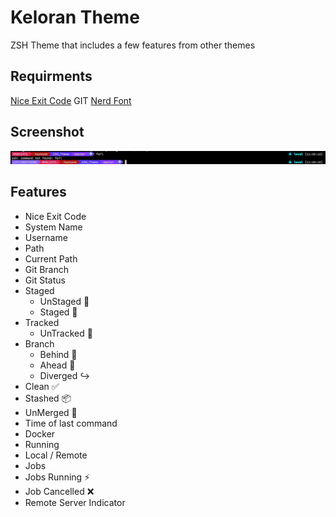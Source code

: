# Keloran Theme

ZSH Theme that includes a few features from other themes

## Requirments
[Nice Exit Code](https://github.com/bric3/nice-exit-code)
GIT
[Nerd Font](https://nerdfonts.com)

## Screenshot
![Screenshot](Screenshot.png)

## Features
- Nice Exit Code
- System Name
- Username
- Path
 - Current Path
- Git Branch
- Git Status
 - Staged
   - UnStaged 🔸
   -  Staged 🔹
 - Tracked
   - UnTracked 💠
 - Branch
   - Behind 🔽
   - Ahead 🔼
   - Diverged ↪️
 - Clean ✅
 - Stashed 📦
 - UnMerged 🔴
- Time of last command
- Docker
 - Running
 - Local / Remote
- Jobs
 - Jobs Running ⚡
 - Job Cancelled ❌
- Remote Server Indicator
